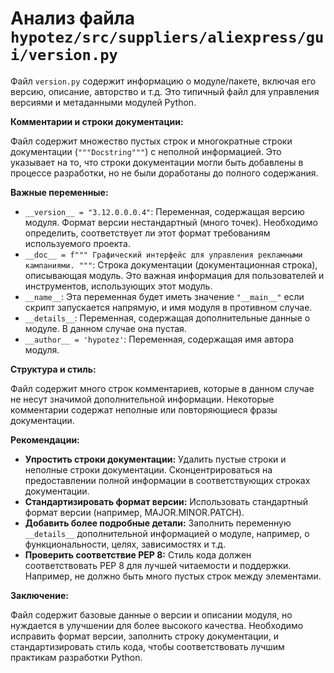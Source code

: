 # Анализ файла `hypotez/src/suppliers/aliexpress/gui/version.py`

Файл `version.py` содержит информацию о модуле/пакете, включая его версию, описание, авторство и т.д.  Это типичный файл для управления версиями и метаданными модулей Python.

**Комментарии и строки документации:**

Файл содержит множество пустых строк и многократные строки документации (`"""Docstring"""`) с неполной информацией. Это указывает на то, что строки документации могли быть добавлены в процессе разработки, но не были доработаны до полного содержания.


**Важные переменные:**

* `__version__ = "3.12.0.0.0.4"`:  Переменная, содержащая версию модуля.  Формат версии нестандартный (много точек).  Необходимо определить, соответствует ли этот формат требованиям используемого проекта.
* `__doc__ = f""" Графический интерфейс для управления рекламными кампаниями. """`:  Строка документации (документационная строка), описывающая модуль. Это важная информация для пользователей и инструментов, использующих этот модуль.
* `__name__`:  Эта переменная будет иметь значение `"__main__"` если скрипт запускается напрямую, и имя модуля в противном случае.
* `__details__`:  Переменная, содержащая дополнительные данные о модуле. В данном случае она пустая.
* `__author__ = 'hypotez'`: Переменная, содержащая имя автора модуля.


**Структура и стиль:**

Файл содержит много строк комментариев, которые в данном случае не несут значимой дополнительной информации.  Некоторые комментарии содержат неполные или повторяющиеся фразы документации.

**Рекомендации:**

* **Упростить строки документации:** Удалить пустые строки и неполные строки документации. Сконцентрироваться на предоставлении полной информации в соответствующих строках документации.
* **Стандартизировать формат версии:**  Использовать стандартный формат версии (например, MAJOR.MINOR.PATCH).
* **Добавить более подробные детали:**  Заполнить переменную `__details__` дополнительной информацией о модуле, например, о функциональности, целях, зависимостях и т.д.
* **Проверить соответствие PEP 8:**  Стиль кода должен соответствовать PEP 8 для лучшей читаемости и поддержки.  Например,  не должно быть много пустых строк между элементами.

**Заключение:**

Файл содержит базовые данные о версии и описании модуля, но нуждается в улучшении для более высокого качества.  Необходимо исправить формат версии, заполнить строку документации, и стандартизировать стиль кода, чтобы соответствовать лучшим практикам разработки Python.